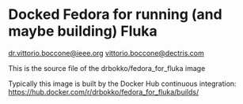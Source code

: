 Docked Fedora for running (and maybe building) Fluka
========================================================
dr.vittorio.boccone@ieee.org
vittorio.boccone@dectris.com

This is the source file of the drbokko/fedora_for_fluka image

Typically this image is built by the Docker Hub continuous integration:
https://hub.docker.com/r/drbokko/fedora_for_fluka/builds/

